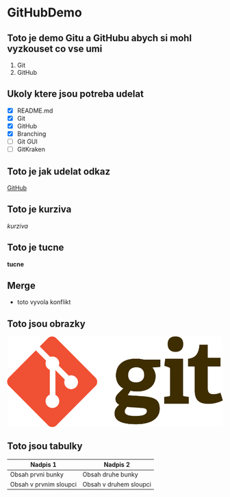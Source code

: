 # GitHubDemo

## Toto je demo Gitu a GitHubu abych si mohl vyzkouset co vse umi
1. Git
1. GitHub


## Ukoly ktere jsou potreba udelat
- [x] README.md
- [x] Git
- [x] GitHub
- [x] Branching
- [ ] Git GUI
- [ ] GitKraken

## Toto je jak udelat odkaz
[GitHub](https://github.com)

## Toto je kurziva
*kurziva*

## Toto je tucne
**tucne**


## Merge
-  toto vyvola konflikt

## Toto jsou obrazky
![GitHub Logo](/images/logo.png)

## Toto jsou tabulky

Nadpis 1 | Nadpis 2
------------ | -------------
Obsah prvni bunky | Obsah druhe bunky
Obsah v prvnim sloupci | Obsah v druhem sloupci
